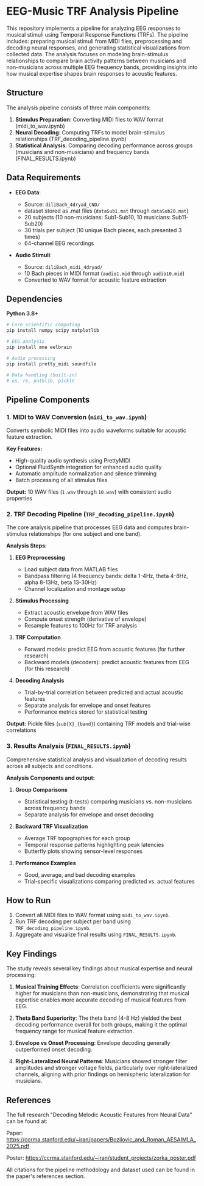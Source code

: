 # EEG-Music TRF Analysis Pipeline

This repository implements a pipeline for analyzing EEG responses to musical stimuli using Temporal Response Functions (TRFs). The pipeline includes: preparing musical stimuli from MIDI files, preprocessing and decoding neural responses, and generating statistical visualizations from collected data. The analysis focuses on modeling brain-stimulus relationships to compare brain activity patterns between musicians and non-musicians across multiple EEG frequency bands, providing insights into how musical expertise shapes brain responses to acoustic features.


## Structure

The analysis pipeline consists of three main components:
1. **Stimulus Preparation**: Converting MIDI files to WAV format (midi_to_wav.ipynb)
2. **Neural Decoding**: Computing TRFs to model brain-stimulus relationships (TRF_decoding_pipeline.ipynb)
3. **Statistical Analysis**: Comparing decoding performance across groups (musicians and non-musicians) and frequency bands (FINAL_RESULTS.ipynb)

## Data Requirements

- **EEG Data**: 
  - Source: `diliBach_4dryad_CND/`
  - dataset stored as .mat files (`dataSub1.mat` through `dataSub20.mat`)
  - 20 subjects (10 non-musicians: Sub1-Sub10, 10 musicians: Sub11-Sub20)
  - 30 trials per subject (10 unique Bach pieces, each presented 3 times)
  - 64-channel EEG recordings

- **Audio Stimuli**:
  - Source: `diliBach_midi_4dryad/`
  - 10 Bach pieces in MIDI format (`audio1.mid` through `audio10.mid`)
  - Converted to WAV format for acoustic feature extraction


## Dependencies

**Python 3.8+**

```bash
# Core scientific computing
pip install numpy scipy matplotlib

# EEG analysis  
pip install mne eelbrain

# Audio processing
pip install pretty_midi soundfile

# Data handling (built-in)
# os, re, pathlib, pickle
```


## Pipeline Components

### 1. MIDI to WAV Conversion (`midi_to_wav.ipynb`)

Converts symbolic MIDI files into audio waveforms suitable for acoustic feature extraction.

**Key Features:**
- High-quality audio synthesis using PrettyMIDI
- Optional FluidSynth integration for enhanced audio quality
- Automatic amplitude normalization and silence trimming
- Batch processing of all stimulus files

**Output:** 10 WAV files (`1.wav` through `10.wav`) with consistent audio properties

### 2. TRF Decoding Pipeline (`TRF_decoding_pipeline.ipynb`)

The core analysis pipeline that processes EEG data and computes brain-stimulus relationships (for one subject and one band).

**Analysis Steps:**

1. **EEG Preprocessing**
   - Load subject data from MATLAB files
   - Bandpass filtering (4 frequency bands: delta 1-4Hz, theta 4-8Hz, alpha 8-13Hz, beta 13-30Hz)
   - Channel localization and montage setup

2. **Stimulus Processing**
   - Extract acoustic envelope from WAV files
   - Compute onset strength (derivative of envelope)
   - Resample features to 100Hz for TRF analysis

3. **TRF Computation**
   - Forward models: predict EEG from acoustic features (for further research)
   - Backward models (decoders): predict acoustic features from EEG (for this research)

4. **Decoding Analysis**
   - Trial-by-trial correlation between predicted and actual acoustic features
   - Separate analysis for envelope and onset features
   - Performance metrics stored for statistical testing

**Output:** Pickle files (`sub{X}_{band}`) containing TRF models and trial-wise correlations

### 3. Results Analysis (`FINAL_RESULTS.ipynb`)

Comprehensive statistical analysis and visualization of decoding results across all subjects and conditions.

**Analysis Components and output:**

1. **Group Comparisons**
   - Statistical testing (t-tests) comparing musicians vs. non-musicians across frequency bands
   - Separate analysis for envelope and onset decoding

2. **Backward TRF Visualization**
   - Average TRF topographies for each group
   - Temporal response patterns highlighting peak latencies
   - Butterfly plots showing sensor-level responses

3. **Performance Examples**
   - Good, average, and bad decoding examples
   - Trial-specific visualizations comparing predicted vs. actual features


## How to Run

1. Convert all MIDI files to WAV format using `midi_to_wav.ipynb`.
2. Run TRF decoding per subject per band using `TRF_decoding_pipeline.ipynb`.
3. Aggregate and visualize final results using `FINAL_RESULTS.ipynb`.


## Key Findings

The study reveals several key findings about musical expertise and neural processing:

1. **Musical Training Effects**: Correlation coefficients were significantly higher for musicians than non-musicians, demonstrating that musical expertise enables more accurate decoding of musical features from EEG.

2. **Theta Band Superiority**: The theta band (4-8 Hz) yielded the best decoding performance overall for both groups, making it the optimal frequency range for musical feature extraction.

3. **Envelope vs Onset Processing**: Envelope decoding generally outperformed onset decoding.

4. **Right-Lateralized Neural Patterns**: Musicians showed stronger filter amplitudes and stronger voltage fields, particularly over right-lateralized channels, aligning with prior findings on hemispheric lateralization for musicians.


## References

The full research "Decoding Melodic Acoustic Features from Neural Data" can be found at:

Paper: https://ccrma.stanford.edu/~iran/papers/Bozilovic_and_Roman_AESAIMLA_2025.pdf

Poster: https://ccrma.stanford.edu/~iran/student_projects/zorka_poster.pdf

All citations for the pipeline methodology and dataset used can be found in the paper's references section.
